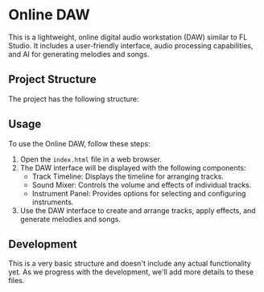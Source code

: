 # Online DAW

This is a lightweight, online digital audio workstation (DAW) similar to FL Studio. It includes a user-friendly interface, audio processing capabilities, and AI for generating melodies and songs.

## Project Structure

The project has the following structure:


## Usage

To use the Online DAW, follow these steps:

1. Open the `index.html` file in a web browser.
2. The DAW interface will be displayed with the following components:
   - Track Timeline: Displays the timeline for arranging tracks.
   - Sound Mixer: Controls the volume and effects of individual tracks.
   - Instrument Panel: Provides options for selecting and configuring instruments.
3. Use the DAW interface to create and arrange tracks, apply effects, and generate melodies and songs.

## Development

This is a very basic structure and doesn't include any actual functionality yet. As we progress with the development, we'll add more details to these files.
